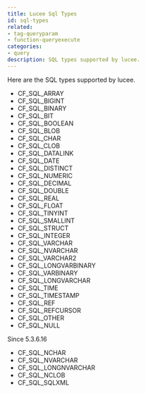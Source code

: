 ```yaml
---
title: Lucee Sql Types
id: sql-types
related:
- tag-queryparam
- function-queryexecute
categories:
- query
description: SQL types supported by lucee.
---
```


Here are the SQL types supported by lucee.

* CF_SQL_ARRAY
* CF_SQL_BIGINT
* CF_SQL_BINARY
* CF_SQL_BIT
* CF_SQL_BOOLEAN
* CF_SQL_BLOB
* CF_SQL_CHAR
* CF_SQL_CLOB
* CF_SQL_DATALINK
* CF_SQL_DATE
* CF_SQL_DISTINCT
* CF_SQL_NUMERIC
* CF_SQL_DECIMAL
* CF_SQL_DOUBLE
* CF_SQL_REAL
* CF_SQL_FLOAT
* CF_SQL_TINYINT
* CF_SQL_SMALLINT
* CF_SQL_STRUCT
* CF_SQL_INTEGER
* CF_SQL_VARCHAR
* CF_SQL_NVARCHAR
* CF_SQL_VARCHAR2
* CF_SQL_LONGVARBINARY
* CF_SQL_VARBINARY
* CF_SQL_LONGVARCHAR
* CF_SQL_TIME
* CF_SQL_TIMESTAMP
* CF_SQL_REF
* CF_SQL_REFCURSOR
* CF_SQL_OTHER
* CF_SQL_NULL

Since 5.3.6.16

* CF_SQL_NCHAR
* CF_SQL_NVARCHAR
* CF_SQL_LONGNVARCHAR
* CF_SQL_NCLOB
* CF_SQL_SQLXML
